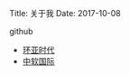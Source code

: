 Title: 关于我
Date: 2017-10-08

github


- [环亚时代](http://www.mdcl.com.cn/)
- [中软国际](http://www.chinasofti.com/)
